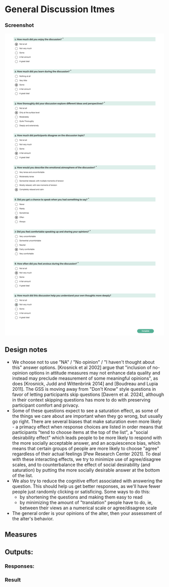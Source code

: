 # General Discussion Itmes

### Screenshot

![Screenshot](screenshot.png)

## Design notes

- We choose not to use "NA" / "No opinion" / "I haven't thought about this" answer options. [Krosnick et al 2002] argue that "inclusion of no-opinion options in attitude measures may not enhance data quality and instead may preclude measurement of some meaningful opinions", as does [Krosnick, Judd and Wittenbrink 2014] and [Boudreau and Lupia 2011]. The GSS is moving away from "Don't Know" style questions in favor of letting participants skip questions [Davern et al. 2024], although in their context skipping questions has more to do with preserving participant comfort and privacy.
- Some of these questions expect to see a saturation effect, as some of the things we care about are important when they go wrong, but usually go right. There are several biases that make saturation even more likely - a primacy effect when response choices are listed in order means that participants "tend to choose items at the top of the list", a "social desirability effect" which leads people to be more likely to respond with the more socially acceptable answer, and an acquiescence bias, which means that certain groups of people are more likely to choose "agree" regardless of their actual feelings [Pew Research Center 2021]. To deal with these interacting effects, we try to minimize use of agree/disagree scales, and to counterbalance the effect of social desirability (and saturation) by putting the more socially desirable answer at the bottom of the list.
- We also try to reduce the cognitive effort associated with answering the question. This should help us get better responses, as we'll have fewer people just randomly clicking or satisficing. Some ways to do this:
  - by shortening the questions and making them easy to read
  - by minimizing the amount of "translation" people have to do, ie, between their views an a numerical scale or agree/disagree scale
- The general order is your opinions of the alter, then your assessment of the alter's behavior.

## Measures

## Outputs:

### Responses:

### Result
